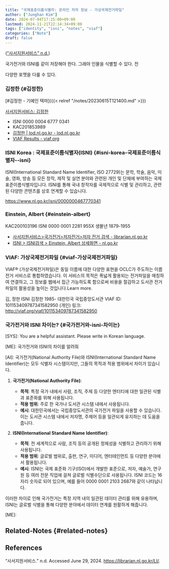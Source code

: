 ```yaml
---
title: "국제표준이름식별자: 온라인 저자 정보 - 가상국제전거파일"
author: ["Junghan Kim"]
date: 2024-07-04T17:25:00+09:00
lastmod: 2024-11-21T22:14:34+09:00
tags: ["identity", "isni", "notes", "viaf"]
categories: ["Note"]
draft: false
---
```


(<a href="#citeproc_bib_item_1">“사서지원서비스” n.d.</a>)

국가전거와 ISNI를 같이 저장해야 한다. 그래야 인물을 식별할 수 있다. 전

다양한 포멧을 다룰 수 있다.


### 김정한 {#김정한}

[#김정한 - 기예인 텍마]({{< relref "/notes/20230615T121400.md" >}})

[사서지원서비스: 김정한](https://librarian.nl.go.kr/LI/contents/L20101000000.do?id=KAC201853989)

-   ISNI 0000 0004 6777 0341
-   KAC201853989
-   [김정한 | lod.nl.go.kr - lod.nl.go.kr](https://lod.nl.go.kr/page/KAC201853989)
-   [VIAF Results - viaf.org](https://viaf.org/viaf/search?query=local.names%20all%20KAC201853989)


### ISNI Korea : 국제표준이름식별자(ISNI) {#isni-korea-국제표준이름식별자--isni}

ISNI(International Standard Name Identifier, ISO 27729)는 문학, 학술, 음악, 미술, 영화, 방송 등 모든 창작, 제작 및 실연 분야와 관련된 개인 및 단체에 부여하는 국제표준이름식별자입니다. ISNI를 통해 국내 창작자를 국제적으로 식별 및 관리하고, 관련된 다양한 콘텐츠를 상호 연계할 수 있습니다.

<https://www.nl.go.kr/isni/0000000467770341>


### Einstein, Albert {#einstein-albert}

KAC200103196 ISNI 0000 0001 2281 955X 생몰년 1879-1955

-   [사서지원서비스&gt;국가전거&gt;저자전거&gt;저자 전거 검색 - librarian.nl.go.kr](https://librarian.nl.go.kr/LI/contents/L20101000000.do?id=KAC200103196)
-   [ISNI &gt; ISNI검색 &gt; Einstein, Albert 상세화면 - nl.go.kr](https://www.nl.go.kr/isni/000000012281955X#)


### VIAF: 가상국제전거파일 {#viaf-가상국제전거파일}

VIAF® (가상국제전거파일)은 동일 이름에 대한 다양한 표현을 OCLC가 주도하는 이름 전거 서비스로 통합하였습니다. 이 서비스의 목적은 폭넓게 활용되는 전거파일을 매칭하여 연결하고, 그 정보를 웹에서 접근 가능하도록 함으로써 비용을 절감하고 도서관 전거파일의 활용성을 높이는 것입니다.Learn more.

김, 정한 ISNI 김정한 1985- 대한민국 국립중앙도서관 VIAF ID: 101153409787341582950 (개인) 링크: <http://viaf.org/viaf/101153409787341582950>


### 국가전거와 ISNI 차이는? {#국가전거와-isni-차이는}

<div class="ai">

[SYS]: You are a helpful assistant. Please write in Korean language.

[ME]: 국가전거와 ISNI의 차이를 알려줘

[AI]: 국가전거(National Authority File)와 ISNI(International Standard Name Identifier)는 모두 식별자 시스템이지만, 그들의 목적과 적용 범위에서 차이가 있습니다.

1.  ****국가전거(National Authority File)****:
    -   ****목적****: 특정 국가 내에서 사람, 조직, 주제 등 다양한 엔터티에 대한 일관된 식별과 표준화를 위해 사용됩니다.
    -   ****적용 범위****: 주로 한 국가나 도서관 시스템 내에서 사용됩니다.
    -   ****예시****: 대한민국에서는 국립중앙도서관의 국가전거 파일을 사용할 수 있습니다. 이는 도서관 시스템 내에서 저자명, 주제어 등을 일관되게 유지하는 데 도움을 줍니다.

2.  ****ISNI(International Standard Name Identifier)****:
    -   ****목적****: 전 세계적으로 사람, 조직 등의 공개된 정체성을 식별하고 관리하기 위해 사용됩니다.
    -   ****적용 범위****: 글로벌 범위로, 출판, 연구, 미디어, 엔터테인먼트 등 다양한 분야에서 활용됩니다.
    -   ****예시****: ISNI는 국제 표준화 기구(ISO)에서 개발한 표준으로, 저자, 예술가, 연구원 등 여러 전문 직업에 걸쳐 글로벌 식별수단으로 사용됩니다. ISNI 코드는 16자리 숫자로 되어 있으며, 예를 들어 0000 0001 2103 2687와 같이 나타납니다.

이러한 차이로 인해 국가전거는 특정 지역 내의 일관된 데이터 관리를 위해 유용하며, ISNI는 글로벌 식별을 통해 다양한 분야에서 데이터 연계를 원활하게 해줍니다.

[ME]:

</div>


## Related-Notes {#related-notes}

## References

<style>.csl-entry{text-indent: -1.5em; margin-left: 1.5em;}</style><div class="csl-bib-body">
  <div class="csl-entry"><a id="citeproc_bib_item_1"></a>“사서지원서비스.” n.d. Accessed June 29, 2024. <a href="https://librarian.nl.go.kr/LI/">https://librarian.nl.go.kr/LI/</a>.</div>
</div>
